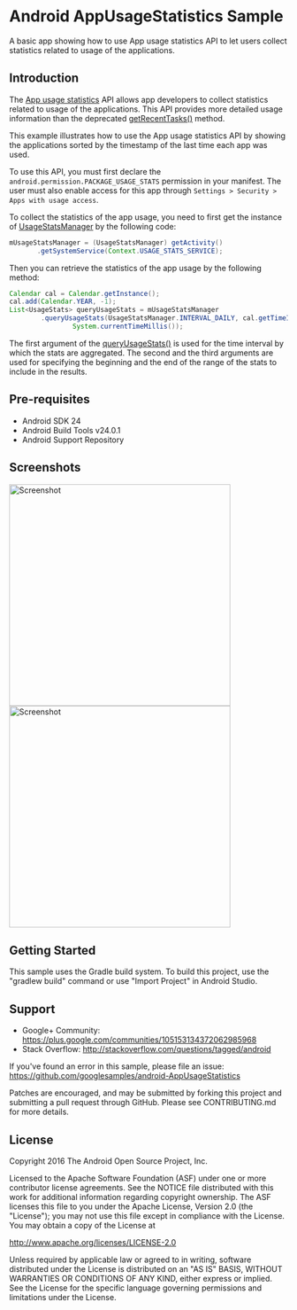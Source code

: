
Android AppUsageStatistics Sample
===================================

A basic app showing how to use App usage statistics API to let users collect statistics related
to usage of the applications.

Introduction
------------

The [App usage statistics][1] API allows app developers to collect statistics related to usage of
the applications. This API provides more detailed usage information than the deprecated
[getRecentTasks()][2] method.

This example illustrates how to use the App usage statistics API by showing the applications sorted
by the timestamp of the last time each app was used.

To use this API, you must first declare the `android.permission.PACKAGE_USAGE_STATS` permission
in your manifest. The user must also enable access for this app through
`Settings > Security > Apps with usage access`.

To collect the statistics of the app usage, you need to first get the instance of
[UsageStatsManager][3] by the following code:

```java
mUsageStatsManager = (UsageStatsManager) getActivity()
       .getSystemService(Context.USAGE_STATS_SERVICE);
```

Then you can retrieve the statistics of the app usage by the following method:

```java
Calendar cal = Calendar.getInstance();
cal.add(Calendar.YEAR, -1);
List<UsageStats> queryUsageStats = mUsageStatsManager
        .queryUsageStats(UsageStatsManager.INTERVAL_DAILY, cal.getTimeInMillis(),
                System.currentTimeMillis());
```

The first argument of the [queryUsageStats()][4] is used for the time interval by which the
stats are aggregated. The second and the third arguments are used for specifying the beginning
and the end of the range of the stats to include in the results.

[1]: https://developer.android.com/reference/android/app/usage/package-summary.html
[2]: https://developer.android.com/reference/android/app/ActivityManager.html#getRecentTasks(int%2C%20int)
[3]: https://developer.android.com/reference/android/app/usage/UsageStatsManager.html
[4]: https://developer.android.com/reference/android/app/usage/UsageStatsManager.html#queryUsageStats(int%2C%20long%2C%20long)

Pre-requisites
--------------

- Android SDK 24
- Android Build Tools v24.0.1
- Android Support Repository

Screenshots
-------------

<img src="screenshots/screenshot-1.png" height="400" alt="Screenshot"/> <img src="screenshots/screenshot-2.png" height="400" alt="Screenshot"/> 

Getting Started
---------------

This sample uses the Gradle build system. To build this project, use the
"gradlew build" command or use "Import Project" in Android Studio.

Support
-------

- Google+ Community: https://plus.google.com/communities/105153134372062985968
- Stack Overflow: http://stackoverflow.com/questions/tagged/android

If you've found an error in this sample, please file an issue:
https://github.com/googlesamples/android-AppUsageStatistics

Patches are encouraged, and may be submitted by forking this project and
submitting a pull request through GitHub. Please see CONTRIBUTING.md for more details.

License
-------

Copyright 2016 The Android Open Source Project, Inc.

Licensed to the Apache Software Foundation (ASF) under one or more contributor
license agreements.  See the NOTICE file distributed with this work for
additional information regarding copyright ownership.  The ASF licenses this
file to you under the Apache License, Version 2.0 (the "License"); you may not
use this file except in compliance with the License.  You may obtain a copy of
the License at

http://www.apache.org/licenses/LICENSE-2.0

Unless required by applicable law or agreed to in writing, software
distributed under the License is distributed on an "AS IS" BASIS, WITHOUT
WARRANTIES OR CONDITIONS OF ANY KIND, either express or implied.  See the
License for the specific language governing permissions and limitations under
the License.
